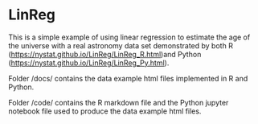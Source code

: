 # LinReg
This is a simple example of using linear regression to estimate the age of the universe with a real astronomy data set demonstrated by both R (https://nystat.github.io/LinReg/LinReg_R.html)and Python (https://nystat.github.io/LinReg/LinReg_Py.html).

Folder /docs/ contains the data example html files implemented in R and Python.

Folder /code/ contains the R markdown file and the Python jupyter notebook file used to produce the data example html files.

